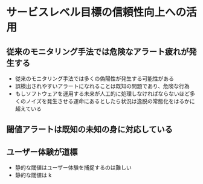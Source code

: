 # サービスレベル目標の信頼性向上への活用

## 従来のモニタリング手法では危険なアラート疲れが発生する

- 従来のモニタリング手法では多くの偽陽性が発生する可能性がある
- 誤検出されやすいアラートになれることは既知の問題であり、危険な行為
- もしソフトウェアを運用する未来が人工的に処理しなければならないほど多くのノイズを発生させる運命にあるとしたら状況は逸脱の常態化をはるかに超えている

## 閾値アラートは既知の未知の身に対応している

## ユーザー体験が道標

- 静的な閾値はユーザー体験を捕捉するのは難しい
- 静的な閾値は k
